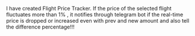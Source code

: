 I have created Flight Price Tracker. If the price of the selected flight fluctuates more than 1% , it notifies through telegram bot if the real-time price is dropped or increased even with prev and new amount and also tell the difference percentage!!!
